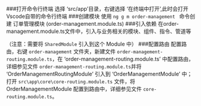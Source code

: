 ###打开命令行终端
选择 ‘src/app’目录，右键选择 ‘在终端中打开’,此时会打开Vscode自带的命令行终端
###创建模块
使用 `ng g m order-management ` 命令创建 订单管理模块 (order-management.module.ts)
###引入依赖
在order-management.module.ts文件中，引入与业务相关的模块、组件、指令、管道等

（注意：需要将 `SharedModule` 引入到这个 Module 中）
###配置路由
配置路由，右键 `order-management` 文件夹，新建文件 `order-management-routing.module.ts`，在 ‘order-management-routing.module.ts’ 中配置路由，详细参见文件 `order-management-routing.module.ts`并将 ‘OrderManagementRoutingModule’  引入到 ‘OrderManagementModule’ 中；打开 `src\app\core\core-routing.module.ts` 文件，将OrderManagementModule 配置到路由中，详细参见文件 ` core-routing.module.ts `。

